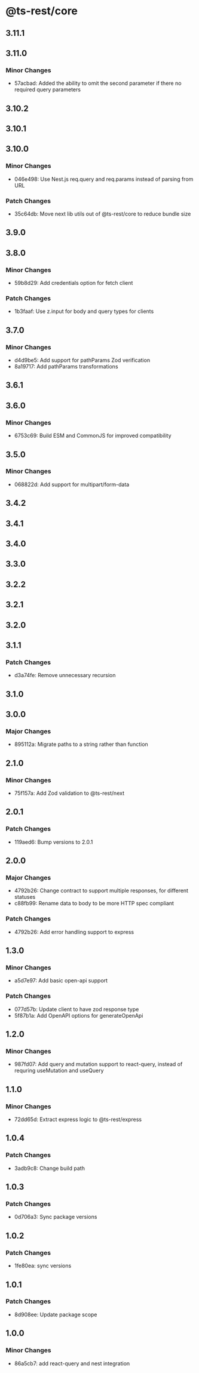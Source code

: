 # @ts-rest/core

## 3.11.1

## 3.11.0

### Minor Changes

- 57acbad: Added the ability to omit the second parameter if there no required query parameters

## 3.10.2

## 3.10.1

## 3.10.0

### Minor Changes

- 046e498: Use Nest.js req.query and req.params instead of parsing from URL

### Patch Changes

- 35c64db: Move next lib utils out of @ts-rest/core to reduce bundle size

## 3.9.0

## 3.8.0

### Minor Changes

- 59b8d29: Add credentials option for fetch client

### Patch Changes

- 1b3faaf: Use z.input for body and query types for clients

## 3.7.0

### Minor Changes

- d4d9be5: Add support for pathParams Zod verification
- 8a19717: Add pathParams transformations

## 3.6.1

## 3.6.0

### Minor Changes

- 6753c69: Build ESM and CommonJS for improved compatibility

## 3.5.0

### Minor Changes

- 068822d: Add support for multipart/form-data

## 3.4.2

## 3.4.1

## 3.4.0

## 3.3.0

## 3.2.2

## 3.2.1

## 3.2.0

## 3.1.1

### Patch Changes

- d3a74fe: Remove unnecessary recursion

## 3.1.0

## 3.0.0

### Major Changes

- 895112a: Migrate paths to a string rather than function

## 2.1.0

### Minor Changes

- 75f157a: Add Zod validation to @ts-rest/next

## 2.0.1

### Patch Changes

- 119aed6: Bump versions to 2.0.1

## 2.0.0

### Major Changes

- 4792b26: Change contract to support multiple responses, for different statuses
- c88fb99: Rename data to body to be more HTTP spec compliant

### Patch Changes

- 4792b26: Add error handling support to express

## 1.3.0

### Minor Changes

- a5d7e97: Add basic open-api support

### Patch Changes

- 077d57b: Update client to have zod response type
- 5f87b1a: Add OpenAPI options for generateOpenApi

## 1.2.0

### Minor Changes

- 987fd07: Add query and mutation support to react-query, instead of requring useMutation and useQuery

## 1.1.0

### Minor Changes

- 72dd65d: Extract express logic to @ts-rest/express

## 1.0.4

### Patch Changes

- 3adb9c8: Change build path

## 1.0.3

### Patch Changes

- 0d706a3: Sync package versions

## 1.0.2

### Patch Changes

- 1fe80ea: sync versions

## 1.0.1

### Patch Changes

- 8d908ee: Update package scope

## 1.0.0

### Minor Changes

- 86a5cb7: add react-query and nest integration
